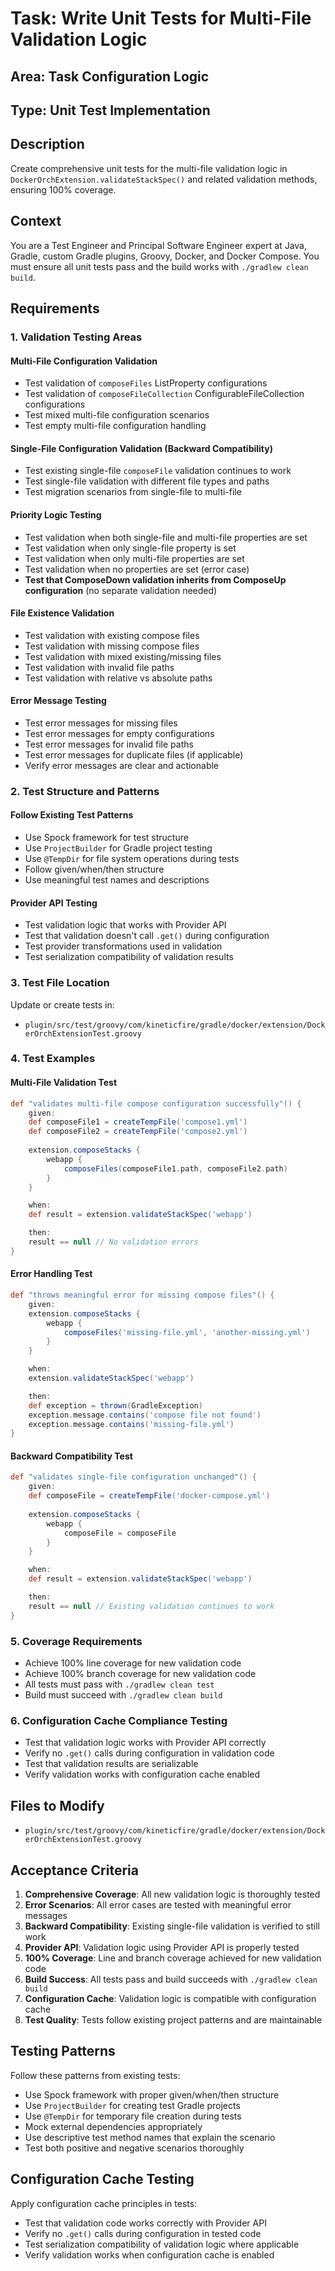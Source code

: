 # Task: Write Unit Tests for Multi-File Validation Logic

## Area: Task Configuration Logic

## Type: Unit Test Implementation

## Description
Create comprehensive unit tests for the multi-file validation logic in `DockerOrchExtension.validateStackSpec()` and related validation methods, ensuring 100% coverage.

## Context
You are a Test Engineer and Principal Software Engineer expert at Java, Gradle, custom Gradle plugins, Groovy, Docker, and Docker Compose. You must ensure all unit tests pass and the build works with `./gradlew clean build`.

## Requirements

### 1. Validation Testing Areas

#### Multi-File Configuration Validation
- Test validation of `composeFiles` ListProperty configurations
- Test validation of `composeFileCollection` ConfigurableFileCollection configurations  
- Test mixed multi-file configuration scenarios
- Test empty multi-file configuration handling

#### Single-File Configuration Validation (Backward Compatibility)
- Test existing single-file `composeFile` validation continues to work
- Test single-file validation with different file types and paths
- Test migration scenarios from single-file to multi-file

#### Priority Logic Testing
- Test validation when both single-file and multi-file properties are set
- Test validation when only single-file property is set
- Test validation when only multi-file properties are set
- Test validation when no properties are set (error case)
- **Test that ComposeDown validation inherits from ComposeUp configuration** (no separate validation needed)

#### File Existence Validation
- Test validation with existing compose files
- Test validation with missing compose files  
- Test validation with mixed existing/missing files
- Test validation with invalid file paths
- Test validation with relative vs absolute paths

#### Error Message Testing
- Test error messages for missing files
- Test error messages for empty configurations
- Test error messages for invalid file paths
- Test error messages for duplicate files (if applicable)
- Verify error messages are clear and actionable

### 2. Test Structure and Patterns

#### Follow Existing Test Patterns
- Use Spock framework for test structure
- Use `ProjectBuilder` for Gradle project testing
- Use `@TempDir` for file system operations during tests
- Follow given/when/then structure
- Use meaningful test names and descriptions

#### Provider API Testing
- Test validation logic that works with Provider API
- Test that validation doesn't call `.get()` during configuration
- Test provider transformations used in validation
- Test serialization compatibility of validation results

### 3. Test File Location
Update or create tests in:
- `plugin/src/test/groovy/com/kineticfire/gradle/docker/extension/DockerOrchExtensionTest.groovy`

### 4. Test Examples

#### Multi-File Validation Test
```groovy
def "validates multi-file compose configuration successfully"() {
    given:
    def composeFile1 = createTempFile('compose1.yml')
    def composeFile2 = createTempFile('compose2.yml')
    
    extension.composeStacks {
        webapp {
            composeFiles(composeFile1.path, composeFile2.path)
        }
    }

    when:
    def result = extension.validateStackSpec('webapp')

    then:
    result == null // No validation errors
}
```

#### Error Handling Test
```groovy
def "throws meaningful error for missing compose files"() {
    given:
    extension.composeStacks {
        webapp {
            composeFiles('missing-file.yml', 'another-missing.yml')
        }
    }

    when:
    extension.validateStackSpec('webapp')

    then:
    def exception = thrown(GradleException)
    exception.message.contains('compose file not found')
    exception.message.contains('missing-file.yml')
}
```

#### Backward Compatibility Test
```groovy
def "validates single-file configuration unchanged"() {
    given:
    def composeFile = createTempFile('docker-compose.yml')
    
    extension.composeStacks {
        webapp {
            composeFile = composeFile
        }
    }

    when:
    def result = extension.validateStackSpec('webapp')

    then:
    result == null // Existing validation continues to work
}
```

### 5. Coverage Requirements
- Achieve 100% line coverage for new validation code
- Achieve 100% branch coverage for new validation code
- All tests must pass with `./gradlew clean test`
- Build must succeed with `./gradlew clean build`

### 6. Configuration Cache Compliance Testing
- Test that validation logic works with Provider API correctly
- Verify no `.get()` calls during configuration in validation code
- Test that validation results are serializable
- Verify validation works with configuration cache enabled

## Files to Modify
- `plugin/src/test/groovy/com/kineticfire/gradle/docker/extension/DockerOrchExtensionTest.groovy`

## Acceptance Criteria
1. **Comprehensive Coverage**: All new validation logic is thoroughly tested
2. **Error Scenarios**: All error cases are tested with meaningful error messages
3. **Backward Compatibility**: Existing single-file validation is verified to still work
4. **Provider API**: Validation logic using Provider API is properly tested
5. **100% Coverage**: Line and branch coverage achieved for new validation code
6. **Build Success**: All tests pass and build succeeds with `./gradlew clean build`
7. **Configuration Cache**: Validation logic is compatible with configuration cache
8. **Test Quality**: Tests follow existing project patterns and are maintainable

## Testing Patterns
Follow these patterns from existing tests:
- Use Spock framework with proper given/when/then structure
- Use `ProjectBuilder` for creating test Gradle projects
- Use `@TempDir` for temporary file creation during tests
- Mock external dependencies appropriately
- Use descriptive test method names that explain the scenario
- Test both positive and negative scenarios thoroughly

## Configuration Cache Testing
Apply configuration cache principles in tests:
- Test that validation code works correctly with Provider API
- Verify no `.get()` calls during configuration in tested code
- Test serialization compatibility of validation logic where applicable
- Verify validation works when configuration cache is enabled